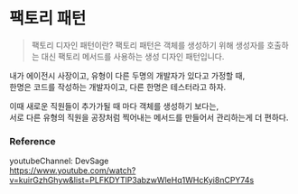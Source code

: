 # 팩토리 패턴

> 팩토리 디자인 패턴이란? 팩토리 패턴은 객체를 생성하기 위해 생성자를 호출하는 대신 팩토리 메서드를 사용하는 생성 디자인 패턴입니다.   

내가 에이전시 사장이고, 유형이 다른 두명의 개발자가 있다고 가정할 때,   
한명은 코드를 작성하는 개발자이고, 다른 한명은 테스터라고 하자.  

이때 새로운 직원들이 추가가될 때 마다 객체를 생성하기 보다는,   
서로 다른 유형의 직원을 공장처럼 찍어내는 메서드를 만들어서 관리하는게 더 편하다.    

### Reference
youtubeChannel: DevSage    
https://www.youtube.com/watch?v=kuirGzhGhyw&list=PLFKDYTlP3abzwWleHq1WHcKyi8nCPY74s